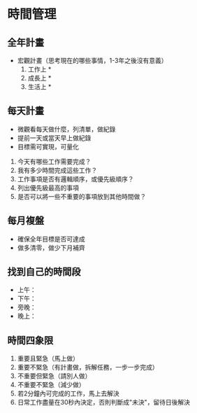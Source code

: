 # 時間管理

## 全年計畫

* 宏觀計畫（思考現在的哪些事情，1-3年之後沒有意義）
  1. 工作上
     * 
  2. 成長上
     * 
  3. 生活上
     * 

## 每天計畫

* 微觀看每天做什麼，列清單，做紀錄
* 提前一天或當天早上做紀錄
* 目標需可實現，可量化

1. 今天有哪些工作需要完成？
2. 我有多少時間完成這些工作？
3. 工作事項是否有邏輯順序，或優先級順序？
4. 列出優先級最高的事項
5. 是否可以將一些不重要的事項放到其他時間做？

## 每月複盤

* 確保全年目標是否可達成
* 做多清零，做少下月補齊

## 找到自己的時間段

* 上午：
* 下午：
* 旁晚：
* 晚上：

## 時間四象限

1. 重要且緊急（馬上做）
2. 重要不緊急（有計畫做，拆解任務，一步一步完成）
3. 不重要但緊急（請別人做）
4. 不重要不緊急（減少做）
5. 若2分鐘內可完成的工作，馬上去解決
6. 日常工作盡量在30秒內決定，否則判斷成"未決"，留待日後解決







